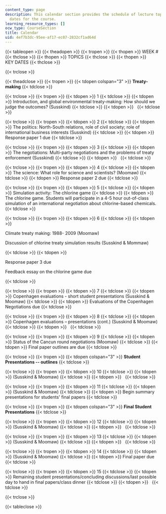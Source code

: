 ```yaml
---
content_type: page
description: This calendar section provides the schedule of lecture topics and key
  dates for the course.
learning_resource_types: []
ocw_type: CourseSection
title: Calendar
uid: 4ef7b3dc-95ee-af17-ec07-2832cf1ad64d
---
```


{{< tableopen >}}
{{< theadopen >}}
{{< tropen >}}
{{< thopen >}}
WEEK #
{{< thclose >}}
{{< thopen >}}
TOPICS
{{< thclose >}}
{{< thopen >}}
KEY DATES
{{< thclose >}}

{{< trclose >}}

{{< theadclose >}}
{{< tropen >}}
{{< tdopen colspan="3" >}}
**Treaty-making**
{{< tdclose >}}

{{< trclose >}}
{{< tropen >}}
{{< tdopen >}}
1
{{< tdclose >}}
{{< tdopen >}}
Introduction, and global environmental treaty-making: How should we judge the outcomes? (Susskind)
{{< tdclose >}}
{{< tdopen >}}
 
{{< tdclose >}}

{{< trclose >}}
{{< tropen >}}
{{< tdopen >}}
2
{{< tdclose >}}
{{< tdopen >}}
The politics: North-South relations, role of civil society; role of international business interests (Susskind)
{{< tdclose >}}
{{< tdopen >}}
Response paper 1 due
{{< tdclose >}}

{{< trclose >}}
{{< tropen >}}
{{< tdopen >}}
3
{{< tdclose >}}
{{< tdopen >}}
The negotiations: Multi-party negotiations and the problems of treaty enforcement (Susskind)
{{< tdclose >}}
{{< tdopen >}}
 
{{< tdclose >}}

{{< trclose >}}
{{< tropen >}}
{{< tdopen >}}
4
{{< tdclose >}}
{{< tdopen >}}
The science: What role for science and scientists? (Moomaw)
{{< tdclose >}}
{{< tdopen >}}
Response paper 2 due
{{< tdclose >}}

{{< trclose >}}
{{< tropen >}}
{{< tdopen >}}
5
{{< tdclose >}}
{{< tdopen >}}
Simulation activity: The chlorine game
{{< tdclose >}}
{{< tdopen >}}
The chlorine game. Students will participate in a 4-5 hour out-of-class simulation of an international negotiation about chlorine-based chemicals.
{{< tdclose >}}

{{< trclose >}}
{{< tropen >}}
{{< tdopen >}}
6
{{< tdclose >}}
{{< tdopen >}}


Climate treaty making: 1988- 2009 (Moomaw)

Discussion of chlorine treaty simulation results (Susskind & Mommaw)


{{< tdclose >}}
{{< tdopen >}}


Response paper 3 due

Feedback essay on the chlorine game due


{{< tdclose >}}

{{< trclose >}}
{{< tropen >}}
{{< tdopen >}}
7
{{< tdclose >}}
{{< tdopen >}}
Copenhagen evaluations - short student presentations (Susskind & Moomaw)
{{< tdclose >}}
{{< tdopen >}}
Evaluations of the Copenhagen Negotiations due
{{< tdclose >}}

{{< trclose >}}
{{< tropen >}}
{{< tdopen >}}
8
{{< tdclose >}}
{{< tdopen >}}
Copenhagen evaluations – presentations (cont.) (Susskind & Moomaw)
{{< tdclose >}}
{{< tdopen >}}
 
{{< tdclose >}}

{{< trclose >}}
{{< tropen >}}
{{< tdopen >}}
9
{{< tdclose >}}
{{< tdopen >}}
Status of the Cancun round negotiations (Moomaw)
{{< tdclose >}}
{{< tdopen >}}
Final paper outlines are due
{{< tdclose >}}

{{< trclose >}}
{{< tropen >}}
{{< tdopen colspan="3" >}}
**Student Presentations -- outlines**
{{< tdclose >}}

{{< trclose >}}
{{< tropen >}}
{{< tdopen >}}
10
{{< tdclose >}}
{{< tdopen >}}
(Susskind & Moomaw)
{{< tdclose >}}
{{< tdopen >}}
 
{{< tdclose >}}

{{< trclose >}}
{{< tropen >}}
{{< tdopen >}}
11
{{< tdclose >}}
{{< tdopen >}}
(Susskind & Moomaw)
{{< tdclose >}}
{{< tdopen >}}
Begin summary presentations for students' final papers
{{< tdclose >}}

{{< trclose >}}
{{< tropen >}}
{{< tdopen colspan="3" >}}
**Final Student Presentations**
{{< tdclose >}}

{{< trclose >}}
{{< tropen >}}
{{< tdopen >}}
12
{{< tdclose >}}
{{< tdopen >}}
(Susskind & Moomaw)
{{< tdclose >}}
{{< tdopen >}}
 
{{< tdclose >}}

{{< trclose >}}
{{< tropen >}}
{{< tdopen >}}
13
{{< tdclose >}}
{{< tdopen >}}
(Susskind & Moomaw)
{{< tdclose >}}
{{< tdopen >}}
 
{{< tdclose >}}

{{< trclose >}}
{{< tropen >}}
{{< tdopen >}}
14
{{< tdclose >}}
{{< tdopen >}}
(Susskind & Moomaw)
{{< tdclose >}}
{{< tdopen >}}
Final paper due
{{< tdclose >}}

{{< trclose >}}
{{< tropen >}}
{{< tdopen >}}
15
{{< tdclose >}}
{{< tdopen >}}
Remaining student presentations/concluding discussions/last possible day to hand in final papers/class dinner
{{< tdclose >}}
{{< tdopen >}}
 
{{< tdclose >}}

{{< trclose >}}

{{< tableclose >}}